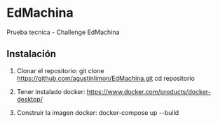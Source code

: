 # EdMachina
Prueba tecnica - Challenge EdMachina

## Instalación

1. Clonar el repositorio:
    git clone https://github.com/agustinlimon/EdMachina.git
    cd repositorio

2. Tener instalado docker:
    https://www.docker.com/products/docker-desktop/

3. Construir la imagen docker:
    docker-compose up --build